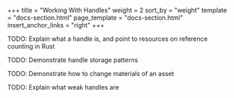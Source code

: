 +++
title = "Working With Handles"
weight = 2
sort_by = "weight"
template = "docs-section.html"
page_template = "docs-section.html"
insert_anchor_links = "right"
+++

TODO: Explain what a handle is, and point to resources on reference counting in Rust

TODO: Demonstrate handle storage patterns

TODO: Demonstrate how to change materials of an asset

TODO: Explain what weak handles are

